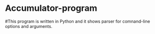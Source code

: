 # Accumulator-program

#This program is written in Python and it shows parser for comnand-line options and arguments. 
